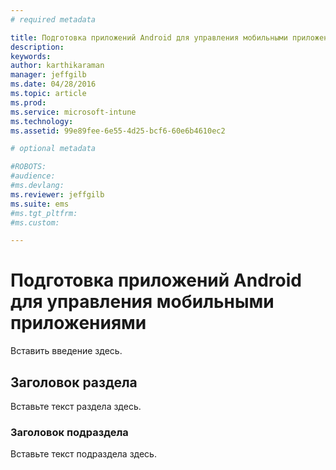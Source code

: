 ```yaml
---
# required metadata

title: Подготовка приложений Android для управления мобильными приложениями | Microsoft Intune
description:
keywords:
author: karthikaraman
manager: jeffgilb
ms.date: 04/28/2016
ms.topic: article
ms.prod:
ms.service: microsoft-intune
ms.technology:
ms.assetid: 99e89fee-6e55-4d25-bcf6-60e6b4610ec2

# optional metadata

#ROBOTS:
#audience:
#ms.devlang:
ms.reviewer: jeffgilb
ms.suite: ems
#ms.tgt_pltfrm:
#ms.custom:

---
```


# Подготовка приложений Android для управления мобильными приложениями
Вставить введение здесь.

## Заголовок раздела
Вставьте текст раздела здесь.

### Заголовок подраздела
Вставьте текст подраздела здесь.



<!--HONumber=May16_HO2-->


